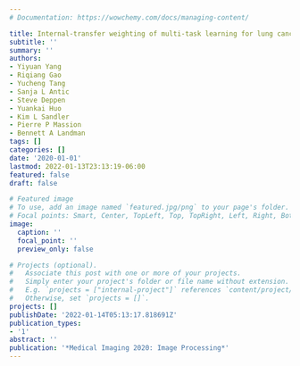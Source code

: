 ```yaml
---
# Documentation: https://wowchemy.com/docs/managing-content/

title: Internal-transfer weighting of multi-task learning for lung cancer detection
subtitle: ''
summary: ''
authors:
- Yiyuan Yang
- Riqiang Gao
- Yucheng Tang
- Sanja L Antic
- Steve Deppen
- Yuankai Huo
- Kim L Sandler
- Pierre P Massion
- Bennett A Landman
tags: []
categories: []
date: '2020-01-01'
lastmod: 2022-01-13T23:13:19-06:00
featured: false
draft: false

# Featured image
# To use, add an image named `featured.jpg/png` to your page's folder.
# Focal points: Smart, Center, TopLeft, Top, TopRight, Left, Right, BottomLeft, Bottom, BottomRight.
image:
  caption: ''
  focal_point: ''
  preview_only: false

# Projects (optional).
#   Associate this post with one or more of your projects.
#   Simply enter your project's folder or file name without extension.
#   E.g. `projects = ["internal-project"]` references `content/project/deep-learning/index.md`.
#   Otherwise, set `projects = []`.
projects: []
publishDate: '2022-01-14T05:13:17.818691Z'
publication_types:
- '1'
abstract: ''
publication: '*Medical Imaging 2020: Image Processing*'
---
```

